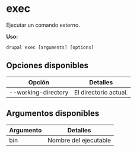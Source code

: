 # exec
Ejecutar un comando externo.

**Uso:**
```
drupal exec [arguments] [options]
```

## Opciones disponibles
Opción | Detalles
-------|-------------
--working-directory | El directorio actual.

## Argumentos disponibles
Argumento | Detalles
---------|-------------
bin | Nombre del ejecutable
